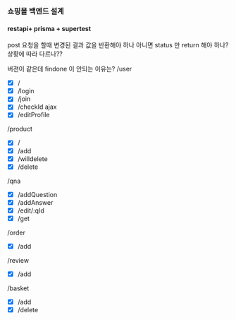 ### 쇼핑몰 백엔드 설계 
#### restapi+ prisma + supertest

post 요청을 할때 변경된 결과 값을 반환해야 하나 아니면
status 만 return 해야 하나?
상황에 따라 다르나??

버젼이 같은데 findone 이 안되는 이유는? 
/user
+ [x] /
+ [x] /login
+ [x] /join
+ [x] /checkId  ajax
+ [x] /editProfile

/product
+ [x] /
+ [x] /add
+ [x] /willdelete
+ [x] /delete

/qna
+ [x] /addQuestion
+ [x] /addAnswer
+ [x] /edit/:qId
+ [x] /get

/order
+ [x] /add

/review
+ [x] /add

/basket
+ [x] /add
+ [x] /delete 
